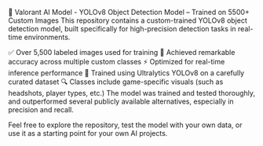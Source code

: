 🚀 Valorant AI Model - YOLOv8 Object Detection Model – Trained on 5500+ Custom Images
This repository contains a custom-trained YOLOv8 object detection model, built specifically for high-precision detection tasks in real-time environments.

✅ Over 5,500 labeled images used for training
🎯 Achieved remarkable accuracy across multiple custom classes
⚡ Optimized for real-time inference performance
🧠 Trained using Ultralytics YOLOv8 on a carefully curated dataset
🔍 Classes include game-specific visuals (such as headshots, player types, etc.)
The model was trained and tested thoroughly, and outperformed several publicly available alternatives, especially in precision and recall.

Feel free to explore the repository, test the model with your own data, or use it as a starting point for your own AI projects.
